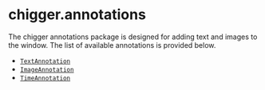 # chigger.annotations

The chigger annotations package is designed for adding text and images to the window. The list
of available annotations is provided below.

- [`TextAnnotation`](TextAnnotation.md)
- [`ImageAnnotation`](ImageAnnotation.md)
- [`TimeAnnotation`](TimeAnnotation.md)
